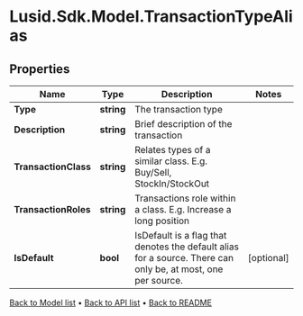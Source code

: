 # Lusid.Sdk.Model.TransactionTypeAlias

## Properties

Name | Type | Description | Notes
------------ | ------------- | ------------- | -------------
**Type** | **string** | The transaction type | 
**Description** | **string** | Brief description of the transaction | 
**TransactionClass** | **string** | Relates types of a similar class. E.g. Buy/Sell, StockIn/StockOut | 
**TransactionRoles** | **string** | Transactions role within a class. E.g. Increase a long position | 
**IsDefault** | **bool** | IsDefault is a flag that denotes the default alias for a source. There can only be, at most, one per source. | [optional] 

[Back to Model list](../README.md#documentation-for-models) &#8226; [Back to API list](../README.md#documentation-for-api-endpoints) &#8226; [Back to README](../README.md)

